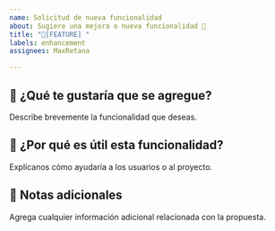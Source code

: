 ```yaml
---
name: Solicitud de nueva funcionalidad
about: Sugiere una mejora o nueva funcionalidad 🚀
title: "🚀[FEATURE] "
labels: enhancement
assignees: MaxRetana

---
```


## 🌟 ¿Qué te gustaría que se agregue?

Describe brevemente la funcionalidad que deseas.

## 🤔 ¿Por qué es útil esta funcionalidad?

Explícanos cómo ayudaría a los usuarios o al proyecto.

## 📌 Notas adicionales

Agrega cualquier información adicional relacionada con la propuesta.

